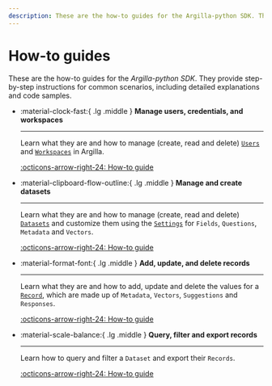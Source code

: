 ```yaml
---
description: These are the how-to guides for the Argilla-python SDK. They provide step-by-step instructions for common scenarios, including detailed explanations and code samples.
---
```


# How-to guides

These are the how-to guides for the *Argilla-python SDK*. They provide step-by-step instructions for common scenarios, including detailed explanations and code samples.

<div class="grid cards" markdown>

-   :material-clock-fast:{ .lg .middle } __Manage users, credentials, and workspaces__

    ---

    Learn what they are and how to manage (create, read and delete) [`Users`](team/user.md) and [`Workspaces`](team/workspace.md) in Argilla.

    [:octicons-arrow-right-24: How-to guide](team/index.md)

-   :material-clipboard-flow-outline:{ .lg .middle } __Manage and create datasets__

    ---

    Learn what they are and how to manage (create, read and delete) [`Datasets`](dataset/dataset.md) and customize them using the [`Settings`](dataset/settings.md) for `Fields`, `Questions`,  `Metadata` and `Vectors`.

    [:octicons-arrow-right-24: How-to guide](dataset/index.md)

-   :material-format-font:{ .lg .middle } __Add, update, and delete records__

    ---

    Learn what they are and how to add, update and delete the values for a [`Record`](record.md), which are made up of `Metadata`, `Vectors`, `Suggestions` and `Responses`.

    [:octicons-arrow-right-24: How-to guide](record.md)

-   :material-scale-balance:{ .lg .middle } __Query, filter and export records__

    ---

    Learn how to query and filter a `Dataset` and export their `Records`.

    [:octicons-arrow-right-24: How-to guide](query_export.md)

<!-- -   :material-scale-balance:{ .lg .middle } __Distribute annotation work__

    ---

    Learn how to distribute [`Records`](#) to [`Users`](#) and [`Workspaces`](#) for managing annotation efforts the way you require.

    [:octicons-arrow-right-24: License](#)

-   :material-scale-balance:{ .lg .middle } __Evaluate annotators and models with metrics and KPIs__

    ---

    Learn how to evaluate [`Users`](#) and Models with [`Metrics`](#) and [`KPIs`](#) to ensure the quality of your data, models and annotations.

    [:octicons-arrow-right-24: License](#)

-   :material-scale-balance:{ .lg .middle } __Fine-tune a model__

    ---

    Learn how to fine-tune your own model with [`transformers`](#) and take ownership of your data and models.

    [:octicons-arrow-right-24: License](#) -->

</div>